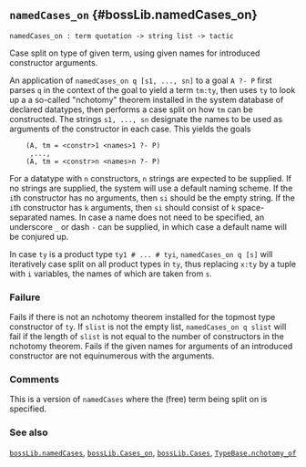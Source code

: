 ## `namedCases_on` {#bossLib.namedCases_on}


```
namedCases_on : term quotation -> string list -> tactic

```



Case split on type of given term, using given names for introduced
constructor arguments.


An application of `namedCases_on q [s1, ..., sn]` to a goal
`A ?- P` first parses `q` in the context of the goal to yield a term
`tm:ty`, then uses `ty` to look up a a so-called "nchotomy" theorem
installed in the system database of declared datatypes, then performs
a case split on how `tm` can be constructed. The strings `s1, ..., sn`
designate the names to be used as arguments of the constructor in each
case. This yields the goals
    
        (A, tm = <constr>1 <names>1 ?- P)
         ,...,
        (A, tm = <constr>n <names>n ?- P)
    
For a datatype with `n` constructors, `n` strings are expected to be
supplied. If no strings are supplied, the system will use a default
naming scheme. If the `i`th constructor has no arguments, then `si`
should be the empty string. If the `i`th constructor has `k`
arguments, then `si` should consist of `k` space-separated names. In
case a name does not need to be specified, an underscore `_` or dash `-`
can be supplied, in which case a default name will be conjured up.

In case `ty` is a product type `ty1 # ... # tyi`, `namedCases_on q [s]` will
iteratively case split on all product types in `ty`, thus replacing
`x:ty` by a tuple with `i` variables, the names of which are taken from
`s`.

### Failure

Fails if there is not an nchotomy theorem installed for the topmost
type constructor of `ty`. If `slist` is not the empty list,
`namedCases_on q slist` will fail if the length of `slist` is not equal to
the number of constructors in the nchotomy theorem. Fails if the given
names for arguments of an introduced constructor are not equinumerous
with the arguments.

### Comments

This is a version of `namedCases` where the (free) term being split on
is specified.

### See also

[`bossLib.namedCases`](#bossLib.namedCases), [`bossLib.Cases_on`](#bossLib.Cases_on), [`bossLib.Cases`](#bossLib.Cases), [`TypeBase.nchotomy_of`](#TypeBase.nchotomy_of)

